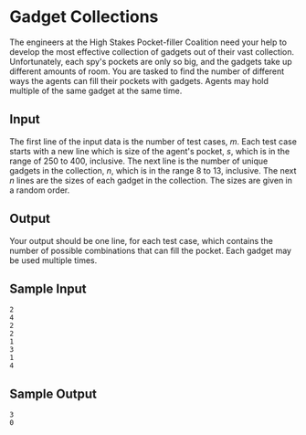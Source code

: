 # Gadget Collections

The engineers at the High Stakes Pocket-filler Coalition need your help to
develop the most effective collection of gadgets out of their vast collection.
Unfortunately, each spy's pockets are only so big, and the gadgets take up
different amounts of room. You are tasked to find the number of different ways
the agents can fill their pockets with gadgets. Agents may hold multiple of the
same gadget at the same time.

## Input

The first line of the input data is the number of test cases, $m$. Each test
case starts with a new line which is size of the agent's pocket, $s$, which is
in the range of 250 to 400, inclusive. The next line is the number of unique
gadgets in the collection, $n$, which is in the range 8 to 13, inclusive. The
next $n$ lines are the sizes of each gadget in the collection. The sizes are
given in a random order.

## Output

Your output should be one line, for each test case, which contains the number
of possible combinations that can fill the pocket. Each gadget may be used
multiple times.

## Sample Input

```
2
4
2
2
1
3
1
4
```

## Sample Output

```
3
0
```
